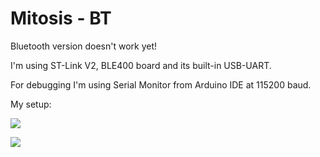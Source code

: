 # Mitosis - BT


Bluetooth version doesn't work yet!

I'm using ST-Link V2, BLE400 board and its built-in USB-UART.

For debugging I'm using Serial Monitor from Arduino IDE at 115200 baud.

My setup:

![](https://i.imgur.com/A9QIN2j.jpg)

![](https://i.imgur.com/ZwavvEz.jpg)
